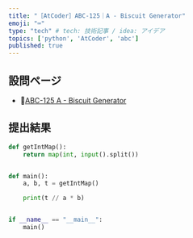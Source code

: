 ```yaml
---
title: "［AtCoder］ABC-125｜A - Biscuit Generator"
emoji: "⌨️"
type: "tech" # tech: 技術記事 / idea: アイデア
topics: ['python', 'AtCoder', 'abc']
published: true
---
```


## 設問ページ

- 🔗[ABC-125 A - Biscuit Generator](https://atcoder.jp/contests/abc125/tasks/abc125_a)

## 提出結果

```python
def getIntMap():
    return map(int, input().split())


def main():
    a, b, t = getIntMap()

    print(t // a * b)


if __name__ == "__main__":
    main()
```
